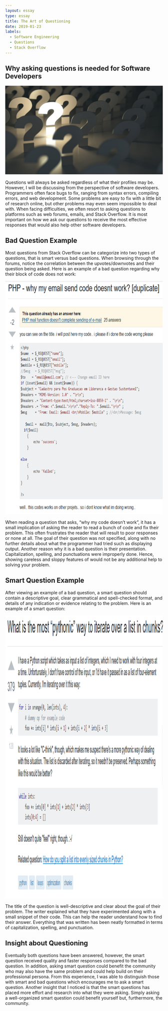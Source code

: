 ```yaml
---
layout: essay
type: essay
title: The Art of Questioning
date: 2019-01-23
labels:
  - Software Engineering
  - Questions
  - Stack Overflow
---
```


## Why asking questions is needed for Software Developers
<img class="ui small right rounded floated image" src="../images/Question.jpg">

Questions will always be asked regardless of what their profiles may be. However, I will be discussing from the perspective of software developers. Programmers often face bugs to fix, ranging from syntax errors, compiling errors, and web development. Some problems are easy to fix with a little bit of research online, but other problems may even seem impossible to deal with. When facing difficulties, we often resort to asking questions to platforms such as web forums, emails, and Stack Overflow. It is most important on how we ask our questions to receive the most effective responses that would also help other software developers.


## Bad Question Example
Most questions from Stack Overflow can be categorize into two types of questions, that is smart versus bad questions. When browsing through the forums, notice the correlation between the upvotes/downvotes and their question being asked. Here is an example of a bad question regarding why their block of code does not work:

<img class="" height="745" width="708" src="../images/BadQuestion.PNG">

When reading a question that asks, “why my code doesn’t work”, it has a small implication of asking the reader to read a bunch of code and fix their problem. This often frustrates the reader that will result to poor responses or none at all. The goal of their question was not specified, along with no further details about what the programmer had tried such as displaying output. Another reason why it is a bad question is their presentation. Capitalization, spelling, and punctuations were improperly done. Hence, showing careless and sloppy features of would not be any additional help to solving your problem.

## Smart Question Example
After viewing an example of a bad question, a smart question should contain a descriptive goal, clear grammatical and spell-checked format, and details of any indication or evidence relating to the problem. Here is an example of a smart question:

<img class="ui medium image" height="903" width="534" src="../images/SmartQuestion.PNG">

The title of the question is well-descriptive and clear about the goal of their problem. The writer explained what they have experimented along with a small snippet of their code. This can help the reader understand how to find their answer. Everything that was written has been neatly formatted in terms of capitalization, spelling, and punctuation.

## Insight about Questioning
Eventually both questions have been answered, however, the smart question received quality and faster responses compared to the bad question. In addition, asking smart question could benefit the community who may also have the same problem and could help build on their professional persona. From this experience, I was able to distinguish those with smart and bad questions which encourages me to ask a smart question. Another insight that I noticed is that the smart questions has placed more effort and research into what they were asking. Simply asking a well-organized smart question could benefit yourself but, furthermore, the community.


